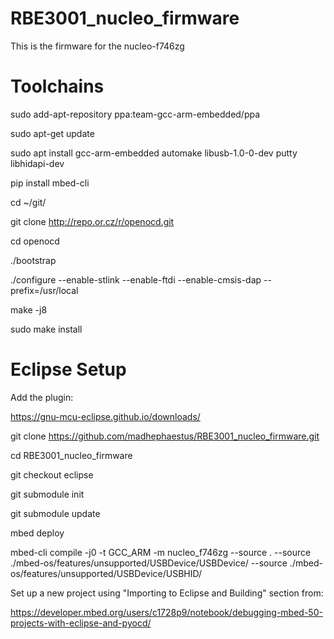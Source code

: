 # RBE3001_nucleo_firmware

This is the firmware for the nucleo-f746zg

# Toolchains

sudo add-apt-repository ppa:team-gcc-arm-embedded/ppa

sudo apt-get update

sudo apt install gcc-arm-embedded automake libusb-1.0-0-dev putty libhidapi-dev

pip install mbed-cli

cd ~/git/

git clone http://repo.or.cz/r/openocd.git

cd openocd

./bootstrap

./configure --enable-stlink --enable-ftdi --enable-cmsis-dap --prefix=/usr/local

make -j8

sudo make install


# Eclipse Setup

Add the plugin:

https://gnu-mcu-eclipse.github.io/downloads/

git clone https://github.com/madhephaestus/RBE3001_nucleo_firmware.git

cd RBE3001_nucleo_firmware

git checkout eclipse

git submodule init

git submodule update

mbed deploy

mbed-cli compile -j0 -t GCC_ARM -m nucleo_f746zg --source .  --source ./mbed-os/features/unsupported/USBDevice/USBDevice/  --source ./mbed-os/features/unsupported/USBDevice/USBHID/ 

Set up a new project using "Importing to Eclipse and Building" section from: 

https://developer.mbed.org/users/c1728p9/notebook/debugging-mbed-50-projects-with-eclipse-and-pyocd/

